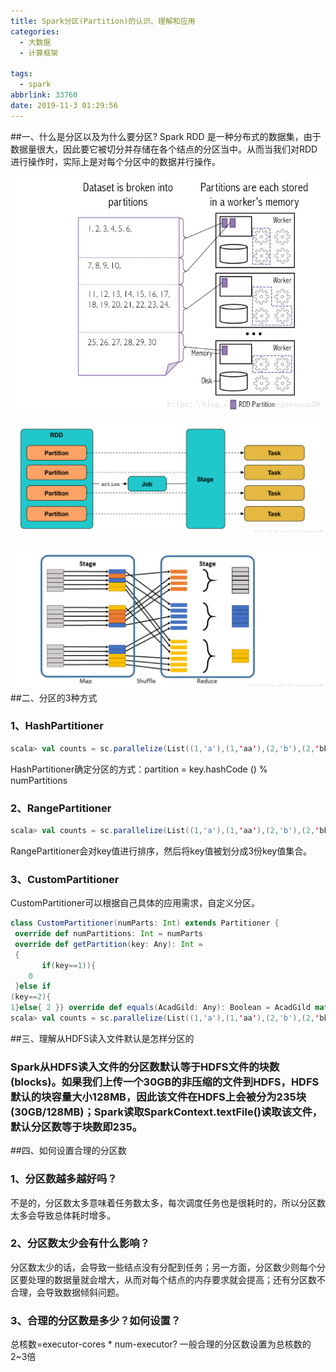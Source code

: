 ```yaml
---
title: Spark分区(Partition)的认识、理解和应用
categories:
  - 大数据
  - 计算框架
  
tags:
  - spark
abbrlink: 33760
date: 2019-11-3 01:29:56
---
```

##一、什么是分区以及为什么要分区?
Spark RDD 是一种分布式的数据集，由于数据量很大，因此要它被切分并存储在各个结点的分区当中。从而当我们对RDD进行操作时，实际上是对每个分区中的数据并行操作。

 ![图一：数据如何被分区并存储到各个结点](/public/image/spark1-1.png)

 ![图二：RDD、Partition以及task的关系](/public/image/spark1-2.png)

 ![图三：分区数在shuffle操作会变化](/public/image/spark1-3.png)
##二、分区的3种方式
### 1、HashPartitioner
```scala
scala> val counts = sc.parallelize(List((1,'a'),(1,'aa'),(2,'b'),(2,'bb'),(3,'c')), 3).partitionBy(new HashPartitioner(3))
```
HashPartitioner确定分区的方式：partition = key.hashCode () % numPartitions
### 2、RangePartitioner
```scala
scala> val counts = sc.parallelize(List((1,'a'),(1,'aa'),(2,'b'),(2,'bb'),(3,'c')), 3).partitionBy(new RangePartitioner(3,counts))
```
RangePartitioner会对key值进行排序，然后将key值被划分成3份key值集合。
### 3、CustomPartitioner
CustomPartitioner可以根据自己具体的应用需求，自定义分区。
```scala
class CustomPartitioner(numParts: Int) extends Partitioner {
 override def numPartitions: Int = numParts
 override def getPartition(key: Any): Int =
 {
       if(key==1)){
	0
 }else if 
(key==2){
1}else{ 2 }} override def equals(AcadGild: Any): Boolean = AcadGild match { case test: CustomPartitioner => test.numPartitions == numPartitions case _ => false }}
scala> val counts = sc.parallelize(List((1,'a'),(1,'aa'),(2,'b'),(2,'bb'),(3,'c')), 3).partitionBy(new CustomPartitioner(3))
```
##三、理解从HDFS读入文件默认是怎样分区的
### Spark从HDFS读入文件的分区数默认等于HDFS文件的块数(blocks)。如果我们上传一个30GB的非压缩的文件到HDFS，HDFS默认的块容量大小128MB，因此该文件在HDFS上会被分为235块(30GB/128MB)；Spark读取SparkContext.textFile()读取该文件，默认分区数等于块数即235。
 
##四、如何设置合理的分区数
### 1、分区数越多越好吗？
不是的，分区数太多意味着任务数太多，每次调度任务也是很耗时的，所以分区数太多会导致总体耗时增多。
### 2、分区数太少会有什么影响？
分区数太少的话，会导致一些结点没有分配到任务；另一方面，分区数少则每个分区要处理的数据量就会增大，从而对每个结点的内存要求就会提高；还有分区数不合理，会导致数据倾斜问题。
### 3、合理的分区数是多少？如何设置？
总核数=executor-cores * num-executor?
一般合理的分区数设置为总核数的2~3倍
